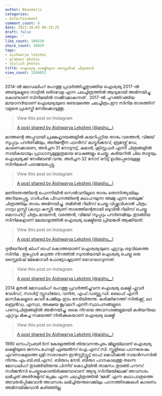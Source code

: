 ```yaml
---
author: Beaumaris
categories:
- Entertainment
comment_count: 0
date: 2023-10-03 06:19:25
draft: false
image: ''
like_count: 106530
share_count: 38829
tags:
- aishwarya lekshmi
- glamour photos
- stylish photos
title: ഐശ്വര്യ ലക്ഷ്മിയുടെ സ്റ്റൈലിഷ് ചിത്രങ്ങൾ
view_count: 1586051
---
```


2014-ൽ മോഡലിംഗ് രംഗത്തു പ്രവർത്തിച്ചുതുടങ്ങിയ ഐശ്വര്യ 2017-ൽ ഞണ്ടുകളുടെ നാട്ടിൽ ഒരിടവേള എന്ന ചലച്ചിത്രത്തിൽ ആദ്യമായി അഭിനയിച്ചു കൊണ്ടാണ് സിനിമയിൽ സജീവമാകുന്നത് . 2017-ൽ പുറത്തിറങ്ങിയ മായാനദിയാണ് ഐശ്വര്യയുടെ രണ്ടാമത്തെ ചലച്ചിത്രം.ഈ സിനിമ താരത്തിന് വളരെ പ്രശസ്തി നേടിക്കൊടുത്തു. 

> View this post on Instagram
> 
> [A post shared by Aishwarya Lekshmi (@aishu__)](https://www.instagram.com/p/Cx5rnMPvjOp/?utm_source=ig_embed&utm_campaign=loading)

മാത്തന്റെ അപ്പുവായി പ്രക്ഷഹൃദയങ്ങളിൽ കയറിപ്പറ്റിയ താരം വരത്തൻ, വിജയ് സൂപ്പറും പൗർണമിയും, അർജൻ്റീന ഫാൻസ് കാട്ടൂർക്കടവ്, ബ്രദേഴ്സ് ഡേ, കാണെക്കാണെ, അർച്ചന 31 നോട്ടൗട്ട്, കുമാരി, ക്രിസ്റ്റഫർ എന്നീ ചിത്രങ്ങളിൽ നായികയായും പ്രാധാന്യമുള്ളതുമായ വേഷങ്ങളും ചെയ്തു. കരിയറിൽ ചില താഴ്ചയും ഐശ്വര്യക്ക് നേരിടേണ്ടി വന്നു. അർച്ചന 32 നോട് ഔട്ട് ഉൾപ്പെടെയുള്ള സിനിമകൾ പരാജയപ്പെട്ടു. 

> View this post on Instagram
> 
> [A post shared by Aishwarya Lekshmi (@aishu__)](https://www.instagram.com/reel/CqpvwOUqBkF/?utm_source=ig_embed&utm_campaign=loading)

മണിരത്നത്തിന്റെ പൊന്നിയിൻ സെൽവനിലൂടെ താരം തെന്നിന്ത്യയിലും അറിയപ്പെട്ടു. ഗാർഹിക പീഡനത്തിന്റെ കഥപറയുന്ന അമ്മു എന്ന തെലുങ്ക് ചിത്രത്തിലും താരം അഭിനയിച്ചു. തമിഴിൽ റിലീസ് ചെയ്ത വിഷ്ണുവിശാൽ ചിത്രം ഗാട്ടാ ഗുസ്തി (കാട്ടാ കുസ്തി) ആണ് താരത്തിന്റെതായി ഒടുവിൽ റിലീസ് ചെയ്ത മെഗാഹിറ്റ് ചിത്രം.മായനദി, വരത്തൻ, വിജയ് സൂപ്പറും പൗർണമിയും തുടങ്ങിയ സിനിമകളാണ് മലയാളത്തിൽ ഐശ്വര്യ ലക്ഷ്മിയെ പ്രിയങ്കരി ആക്കിയത്. 

> View this post on Instagram
> 
> [A post shared by Aishwarya Lekshmi (@aishu__)](https://www.instagram.com/p/Cx0Z596PWdZ/?utm_source=ig_embed&utm_campaign=loading)

ദുൽഖറിന്റെ കിംഗ് ഓഫ് കൊത്തയാണ് ഐശ്വര്യയുടെ ഏറ്റവും ഒടുവിലത്തെ സിനിമ . ഇപ്പോൾ കറുത്ത നിറത്തിൽ സുന്ദരിയായി ഐശ്വര്യ ചെയ്ത ഒരു സ്റ്റൈലിഷ് മേക്കോവർ ഫോട്ടോഷൂട്ടാണ് വൈറലാവുന്നത്. 

> View this post on Instagram
> 
> [A post shared by Aishwarya Lekshmi (@aishu__)](https://www.instagram.com/p/Cxf5awLve_a/?utm_source=ig_embed&utm_campaign=loading)

2014 മുതൽ മോഡലിംഗ് രംഗത്തു പ്രവർത്തിച്ചുവന്ന ഐശ്വര്യ ലക്ഷ്മി ഫ്ലവർ വേൾഡ്, സാൾട്ട് സ്റ്റുഡിയോ, വനിത, എഫ്.ഡബ്ല്യു.ഡി. ലൈഫ് എന്നീ മാസികകളുടെ കവർ പേജിലും ഇടം നേടിയിരുന്നു. കരിക്കിനേത്ത് സിൽക്ക്സ്, ലാ ബ്രെൻഡ, എസ്വാ, അക്ഷയ ജൂവലറി എന്നീ സ്ഥാപനങ്ങളുടെ പരസ്യചിത്രങ്ങളിൽ അഭിനയിച്ചു. കൈ നിറയെ അവസരങ്ങളുമായി കരിയറിലെ ഏറ്റവും മികച്ച സമയത്ത് നിൽക്കുകയാണ് ഐശ്വര്യ ലക്ഷ്മി 

> View this post on Instagram
> 
> [A post shared by Aishwarya Lekshmi (@aishu__)](https://www.instagram.com/p/CwxiaYQvl0U/?utm_source=ig_embed&utm_campaign=loading)

1990 സെപ്റ്റംബർ 6ന് കേരളത്തിൽ തിരുവനന്തപുരം ജില്ലയിലാണ് ഐശ്വര്യ ലക്ഷ്മിയുടെ ജനനം.ഹോളി ഏഞ്ചൽസ് ഐ.എസ്.സി. സ്കൂളിലെ പഠനശേഷം എറണാകുളത്തെ ശ്രീ നാരായണ ഇൻസ്റ്റിറ്റ്യൂട്ട് ഓഫ് മെഡിക്കൽ സയൻസസിൽ നിന്നും എം.ബി.ബി.എസ്. ബിരുദം നേടി. ബിരുദ പഠനകാലത്തു തന്നെ മോഡലിംഗ് തുടങ്ങിയിരുന്നു.പിന്നീട് കൊച്ചിയിൽ താമസം തുടങ്ങി.ഹൗസ് സർജൻസി ചെയ്തുകൊണ്ടിരിക്കുമ്പോഴാണ് ആദ്യ സിനിമയിലേക്ക് അവസരം ലഭിച്ചത്.അതിനുമുമ്പ് പ്രേമം എന്ന ചലച്ചിത്രത്തിൽ ‘മേരി’ എന്ന കഥാപാത്രത്തെ അവതരിപ്പിക്കുവാൻ അവസരം ലഭിച്ചിരുന്നുവെങ്കിലും പഠനത്തിരക്കുകൾ കാരണം അഭിനയിക്കുവാൻ കഴിഞ്ഞില്ല.